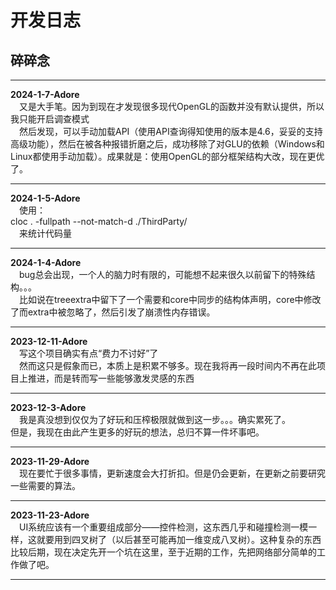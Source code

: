 ﻿# 开发日志
## 碎碎念
***
**2024-1-7-Adore**  
&emsp;又是大手笔。因为到现在才发现很多现代OpenGL的函数并没有默认提供，所以我只能开启调查模式  
&emsp;然后发现，可以手动加载API（使用API查询得知使用的版本是4.6，妥妥的支持高级功能），然后在被各种报错折磨之后，成功移除了对GLU的依赖（Windows和Linux都使用手动加载）。成果就是：使用OpenGL的部分框架结构大改，现在更优了。
***
**2024-1-5-Adore**  
&emsp;使用：  
cloc . -fullpath --not-match-d ./ThirdParty/  
&emsp;来统计代码量
***
**2024-1-4-Adore**  
&emsp;bug总会出现，一个人的脑力时有限的，可能想不起来很久以前留下的特殊结构。。。  
&emsp;比如说在treeextra中留下了一个需要和core中同步的结构体声明，core中修改了而extra中被忽略了，然后引发了崩溃性内存错误。
***
**2023-12-11-Adore**  
&emsp;写这个项目确实有点“费力不讨好”了  
&emsp;然而这只是假象而已，本质上是积累不够多。现在我将再一段时间内不再在此项目上推进，而是转而写一些能够激发灵感的东西
***
**2023-12-3-Adore**  
&emsp;我是真没想到仅仅为了好玩和压榨极限就做到这一步。。。确实累死了。  
但是，我现在由此产生更多的好玩的想法，总归不算一件坏事吧。
***
**2023-11-29-Adore**  
&emsp;现在要忙于很多事情，更新速度会大打折扣。但是仍会更新，在更新之前要研究一些需要的算法。
***
**2023-11-23-Adore**  
&emsp;UI系统应该有一个重要组成部分——控件检测，这东西几乎和碰撞检测一模一样，这就要用到四叉树了（以后甚至可能再加一维变成八叉树）。这种复杂的东西比较后期，现在决定先开一个坑在这里，至于近期的工作，先把网络部分简单的工作做了吧。
***